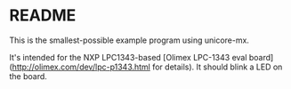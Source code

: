 # README

This is the smallest-possible example program using unicore-mx.

It's intended for the NXP LPC1343-based
[Olimex LPC-1343 eval board](http://olimex.com/dev/lpc-p1343.html for details).
It should blink a LED on the board.
